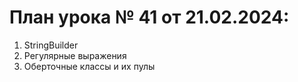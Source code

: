 # План урока № 41 от 21.02.2024:

1. StringBuilder
2. Регулярные выражения
3. Оберточные классы и их пулы